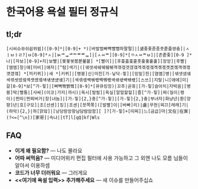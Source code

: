 # 한국어용 욕설 필터 정규식

## tl;dr
```
[시씨슈쓔쉬쉽쒸쓉]([0-9]*|[0-9]+ *)[바발벌빠빡빨뻘파팔펄]|[섊좆좇졷좄좃좉졽썅춍]|ㅅㅣㅂㅏㄹ?|ㅂ[0-9]*ㅅ|[ㅄᄲᇪᄺᄡᄣᄦᇠ]|[ㅅㅆᄴ][0-9]*[ㄲㅅㅆᄴㅂ]|[존좉좇][0-9 ]*나|[자보][0-9]+지|보빨|[봊봋봇봈볻봁봍] *[빨이]|[후훚훐훛훋훗훘훟훝훑][장앙]|후빨|[엠앰]창|애[미비]|애자|[^탐]색기|([샊샛세쉐쉑쉨쉒객갞갟갯갰갴겍겎겏겤곅곆곇곗곘곜걕걖걗걧걨걬] *[끼키퀴])|새 *[키퀴]|[병븅]신|미친[가-닣닥-힣]|[믿밑]힌|[염옘]병|[샊샛샜샠섹섺셋셌셐셱솃솄솈섁섂섓섔섘]기|[섹섺섻쎅쎆쎇쎽쎾쎿섁섂섃썍썎썏][스쓰]|지랄|니[애에]미|갈[0-9]*보[^가-힣]|[뻐뻑뻒뻙뻨][0-9]*[뀨큐킹낑)|꼬추|곧휴|[가-힣]슬아치|자박꼼|[병븅]딱|빨통|[사싸](이코|가지|까시)|육시[랄럴]|육실[알얼할헐]|즐[^가-힣]|찌(질이|랭이)|찐따|찐찌버거|창[녀놈]|[가-힣]{2,}충[^가-힣]|[가-힣]{2,}츙|부녀자|화냥년|환[양향]년|호[구모]|조[선센][징]|조센|[쪼쪽쪾]([발빨]이|[바빠]리)|盧|무현|찌끄[레래]기|(하악){2,}|하[앍앜]|[낭당랑앙항남담람암함][ ]?[가-힣]+[띠찌]|느[금급]마|文在|在寅|(?<=[^\n])[家哥]|속냐|[tT]l[qQ]kf|Wls
```

## FAQ

* **이게 왜 필요함?** — 나도 몰라요
* **어따 써먹음?** — 미디어위키 편집 필터에 사용 가능하고 그 외엔 나도 모름 님들이 알아서 이용하셈
* **코드가 너무 더러워요** — 그러게요
* **<<여기에 욕설 입력>> 추가해주세요** — 새 이슈를 만들어주십쇼
